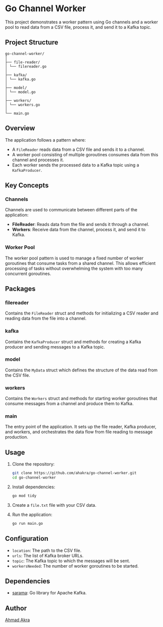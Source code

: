 # Go Channel Worker

This project demonstrates a worker pattern using Go channels and a worker pool to read data from a CSV file, process it, and send it to a Kafka topic.

## Project Structure

```
go-channel-worker/
│
├── file-reader/
│ └── filereader.go
│
├── kafka/
│ └── kafka.go
│
├── model/
│ └── model.go
│
├── workers/
│ └── workers.go
│
└── main.go
```

## Overview

The application follows a pattern where:

- A `FileReader` reads data from a CSV file and sends it to a channel.
- A worker pool consisting of multiple goroutines consumes data from this channel and processes it.
- Each worker sends the processed data to a Kafka topic using a `KafkaProducer`.

## Key Concepts

### Channels

Channels are used to communicate between different parts of the application:

- **FileReader**: Reads data from the file and sends it through a channel.
- **Workers**: Receive data from the channel, process it, and send it to Kafka.

### Worker Pool

The worker pool pattern is used to manage a fixed number of worker goroutines that consume tasks from a shared channel. This allows efficient processing of tasks without overwhelming the system with too many concurrent goroutines.

## Packages

### filereader

Contains the `FileReader` struct and methods for initializing a CSV reader and reading data from the file into a channel.

### kafka

Contains the `KafkaProducer` struct and methods for creating a Kafka producer and sending messages to a Kafka topic.

### model

Contains the `MyData` struct which defines the structure of the data read from the CSV file.

### workers

Contains the `Workers` struct and methods for starting worker goroutines that consume messages from a channel and produce them to Kafka.

### main

The entry point of the application. It sets up the file reader, Kafka producer, and workers, and orchestrates the data flow from file reading to message production.

## Usage

1. Clone the repository:

   ```sh
   git clone https://github.com/ahakra/go-channel-worker.git
   cd go-channel-worker
   ```

2. Install dependencies:

   ```sh
   go mod tidy
   ```

3. Create a `file.txt` file with your CSV data.

4. Run the application:
   ```sh
   go run main.go
   ```

## Configuration

- `location`: The path to the CSV file.
- `urls`: The list of Kafka broker URLs.
- `topic`: The Kafka topic to which the messages will be sent.
- `workersNeeded`: The number of worker goroutines to be started.

## Dependencies

- [sarama](https://github.com/Shopify/sarama): Go library for Apache Kafka.

## Author

[Ahmad Akra](https://github.com/ahakra)
